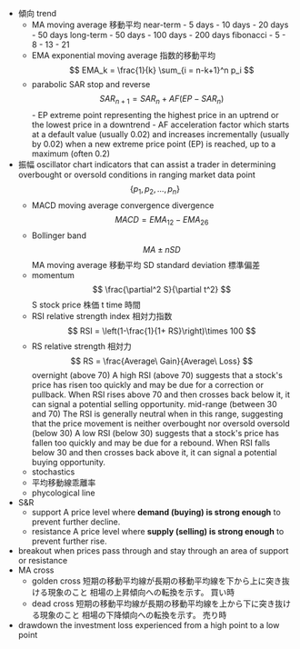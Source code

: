  - 傾向 trend
    - MA moving average 移動平均
        near-term
                - 5 days
                - 10 days
                - 20 days
                - 50 days
        long-term
                - 50 days
                - 100 days
                - 200 days
        fibonacci
                - 5
                - 8
                - 13
                - 21
    - EMA exponential moving average 指数的移動平均
            $$
            EMA_k = \frac{1}{k} \sum_{i = n-k+1}^n p_i
            $$
    - parabolic SAR stop and reverse
            $$
            SAR_{n+1} = SAR_n + AF(EP - SAR_n)
            $$
            - EP extreme point
                representing the highest price in an uptrend or the lowest price in a downtrend
            - AF acceleration factor
                which starts at a default value (usually 0.02) and increases incrementally (usually by 0.02) when a new extreme price point (EP) is reached, up to a maximum (often 0.2)
- 振幅 oscillator
    chart indicators that can assist a trader in determining overbought or oversold conditions in ranging market
    data point
            $$
            \{p_1, p_2, ..., p_n\}
            $$
    - MACD moving average convergence divergence
            $$
            MACD = EMA_{12} - EMA_{26}
            $$
    - Bollinger band
            $$
            MA \pm n SD
            $$
        MA moving average 移動平均
        SD standard deviation 標準偏差
    - momentum
            $$
            \frac{\partial^2 S}{\partial t^2}
            $$
        S stock price 株価
        t time 時間
    - RSI relative strength index 相対力指数
            $$
            RSI = \left(1-\frac{1}{1+ RS}\right)\times 100
            $$
    - RS relative strength 相対力
                $$
                RS = \frac{Average\ Gain}{Average\ Loss}
                $$
        overnight (above 70)
            A high RSI (above 70) suggests that a stock's price has risen too quickly and may be due for a correction or pullback.
            When RSI rises above 70 and then crosses back below it, it can signal a potential selling opportunity.
        mid-range (between 30 and 70)
            The RSI is generally neutral when in this range, suggesting that the price movement is neither overbought nor oversold
        oversold (below 30)
            A low RSI (below 30) suggests that a stock's price has fallen too quickly and may be due for a rebound.
            When RSI falls below 30 and then crosses back above it, it can signal a potential buying opportunity.        
    - stochastics
    - 平均移動線乖離率
    - phycological line
- S&R
    - support
        A price level where **demand (buying) is strong enough** to prevent further decline.
    - resistance
        A price level where **supply (selling) is strong enough** to prevent further rise.  
- breakout
    when prices pass through and stay through an area of support or resistance
- MA cross
    - golden cross
        短期の移動平均線が長期の移動平均線を下から上に突き抜ける現象のこと
        相場の上昇傾向への転換を示す。
        買い時
    - dead cross
        短期の移動平均線が長期の移動平均線を上から下に突き抜ける現象のこと
        相場の下降傾向への転換を示す。
        売り時
- drawdown
    the investment loss experienced from a high point to a low point